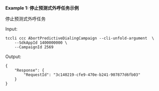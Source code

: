**Example 1: 停止预测式外呼任务示例**

停止预测式外呼任务

Input: 

```
tccli ccc AbortPredictiveDialingCampaign --cli-unfold-argument  \
    --SdkAppId 1400000000 \
    --CampaignId 2569
```

Output: 
```
{
    "Response": {
        "RequestId": "3c140219-cfe9-470e-b241-907877d6fb03"
    }
}
```

